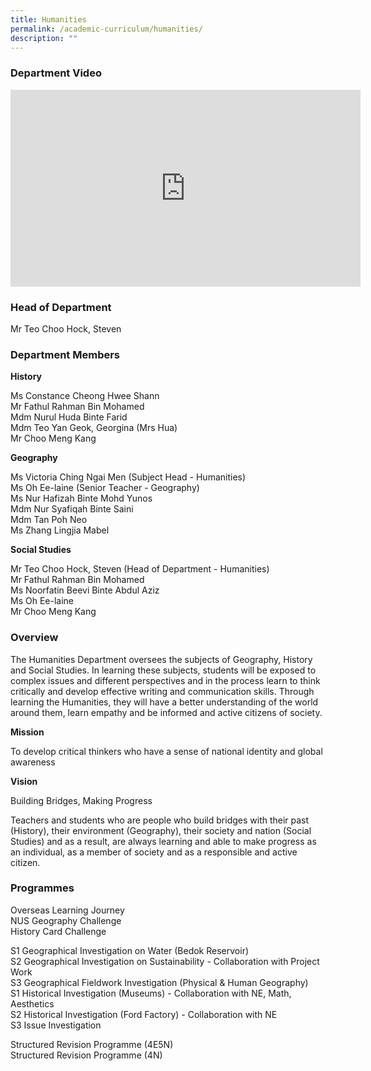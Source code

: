 ```yaml
---
title: Humanities
permalink: /academic-curriculum/humanities/
description: ""
---
```

### Department Video 

<div class="bp-youtube">

<iframe width="560" height="315" src="https://www.youtube.com/embed/nZ0QXV9OW_4" title="YouTube video player" frameborder="0" allow="accelerometer; autoplay; clipboard-write; encrypted-media; gyroscope; picture-in-picture" allowfullscreen></iframe>

</div>

### Head of Department

Mr Teo Choo Hock, Steven 

### Department Members

**History**

Ms Constance Cheong Hwee Shann <br>
Mr Fathul Rahman Bin Mohamed <br>
Mdm Nurul Huda Binte Farid <br>
Mdm Teo Yan Geok, Georgina (Mrs Hua) <br>
Mr Choo Meng Kang


**Geography**

Ms Victoria Ching Ngai Men (Subject Head - Humanities) <br>
Ms Oh Ee-laine (Senior Teacher - Geography) <br>
Ms Nur Hafizah Binte Mohd Yunos <br>
Mdm Nur Syafiqah Binte Saini <br>
Mdm Tan Poh Neo <br>
Ms Zhang Lingjia Mabel
 

**Social Studies**

Mr Teo Choo Hock, Steven (Head of Department - Humanities) <br>
Mr Fathul Rahman Bin Mohamed <br>
Ms Noorfatin Beevi Binte Abdul Aziz <br>
Ms Oh Ee-laine <br>
Mr Choo Meng Kang
 

### Overview

The Humanities Department oversees the subjects of Geography, History and Social Studies. In learning these subjects, students will be exposed to complex issues and different perspectives and in the process learn to think critically and develop effective writing and communication skills. Through learning the Humanities, they will have a better understanding of the world around them, learn empathy and be informed and active citizens of society.

**Mission**

To develop critical thinkers who have a sense of national identity and global awareness

**Vision**

Building Bridges, Making Progress

Teachers and students who are people who build bridges with their past (History), their environment (Geography), their society and nation (Social Studies) and as a result, are always learning and able to make progress as an individual, as a member of society and as a responsible and active citizen.
 

### Programmes

Overseas Learning Journey <br>
NUS Geography Challenge <br>
History Card Challenge

S1 Geographical Investigation on Water (Bedok Reservoir) <br>
S2 Geographical Investigation on Sustainability - Collaboration with Project Work <br>
S3 Geographical Fieldwork Investigation (Physical & Human Geography) <br>
S1 Historical Investigation (Museums) - Collaboration with NE, Math, Aesthetics <br>
S2 Historical Investigation (Ford Factory) - Collaboration with NE <br>
S3 Issue Investigation <br>
 
Structured Revision Programme (4E5N)  <br>
Structured Revision Programme (4N) 
 